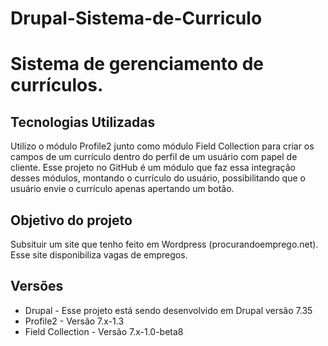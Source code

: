 # Drupal-Sistema-de-Curriculo

# Sistema de gerenciamento de currículos.

## Tecnologias Utilizadas
Utilizo o módulo Profile2 junto como módulo Field Collection para criar os campos de um currículo dentro do perfil de um usuário com papel de cliente.
Esse projeto no GitHub é um módulo que faz essa integração desses módulos, montando o currículo do usuário, possibilitando que o usuário envie o currículo apenas apertando um botão.

## Objetivo do projeto
Subsituir um site que tenho feito em Wordpress (procurandoemprego.net). Esse site disponibiliza vagas de empregos.

## Versões
* Drupal - Esse projeto está sendo desenvolvido em Drupal versão 7.35
* Profile2 - Versão 7.x-1.3
* Field Collection - Versão 7.x-1.0-beta8
